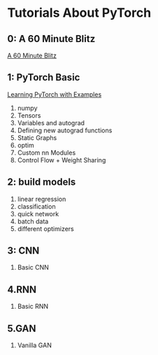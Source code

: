 # Tutorials About PyTorch

## 0: A 60 Minute Blitz
[A 60 Minute Blitz](http://pytorch.org/tutorials/beginner/deep_learning_60min_blitz.html)

## 1: PyTorch Basic
[Learning PyTorch with Examples](http://pytorch.org/tutorials/beginner/pytorch_with_examples.html)  

1. numpy
2. Tensors
3. Variables and autograd
4. Defining new autograd functions
5. Static Graphs
6. optim
7. Custom nn Modules
8. Control Flow + Weight Sharing

## 2: build models
1. linear regression
2. classification
3. quick network
4. batch data
5. different optimizers

## 3: CNN
1. Basic CNN

## 4.RNN
1. Basic RNN

## 5.GAN
1. Vanilla GAN 
